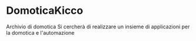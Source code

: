 # DomoticaKicco
Archivio di domotica
Si cercherà di realizzare un insieme di applicazioni per la domotica e l'automazione